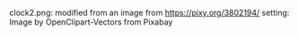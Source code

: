 clock2.png: modified from an image from https://pixy.org/3802194/
setting: Image by OpenClipart-Vectors from Pixabay